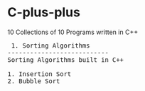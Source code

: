 # C-plus-plus
10 Collections of 10 Programs written in C++

<pre> 1. Sorting Algorithms
---------------------------
Sorting Algorithms built in C++

1. Insertion Sort
2. Bubble Sort

</pre>

